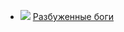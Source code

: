* ![](/books/sf_heroic/Александр%20Логачев/Разбуженные%20боги.jpg) [Разбуженные боги](/books/sf_heroic/Александр%20Логачев/Разбуженные%20боги)